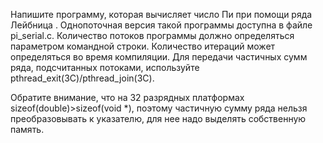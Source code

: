 Напишите программу, которая вычисляет число Пи при помощи ряда Лейбница .
Однопоточная версия такой программы доступна в файле pi_serial.c. 
Количество потоков программы должно определяться параметром командной строки. 
Количество итераций может определяться во время компиляции. 
Для передачи частичных сумм ряда, подсчитанных потоками, 
используйте pthread_exit(3C)/pthread_join(3C).

Обратите внимание, что на 32 разрядных платформах sizeof(double)>sizeof(void *), 
поэтому частичную сумму ряда нельзя преобразовывать к указателю, 
для нее надо выделять собственную память.
